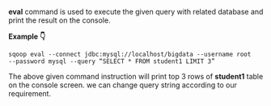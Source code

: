 **eval** command is used to execute the given query with related database and print the result 
on the console.

**Example :point_down:**

```
sqoop eval --connect jdbc:mysql://localhost/bigdata --username root 
--password mysql --query “SELECT * FROM student1 LIMIT 3”
```

The above given command instruction will print top 3 rows of **student1** table on the console screen.
we can change query string according to our requirement.
